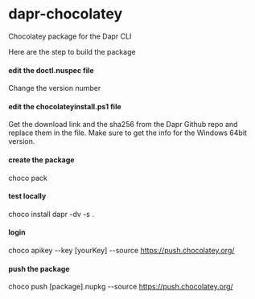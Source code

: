 # dapr-chocolatey
Chocolatey package for the Dapr CLI

Here are the step to build the package

#### edit the doctl.nuspec file
Change the version number

#### edit the chocolateyinstall.ps1 file
Get the download link and the sha256 from the Dapr Github repo and replace them in the file.  Make sure to get the info for the Windows 64bit version.

#### create the package
choco pack

#### test locally
choco install dapr -dv -s .

#### login
choco apikey --key [yourKey] --source https://push.chocolatey.org/

#### push the package
choco push [package].nupkg --source https://push.chocolatey.org/